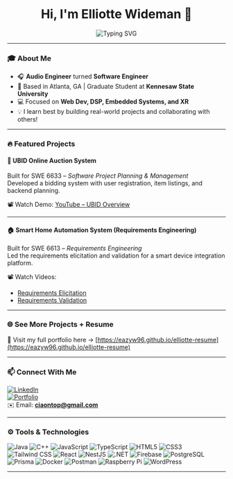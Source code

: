 <h1 align="center">Hi, I'm Elliotte Wideman 👋</h1>

<p align="center">
  <img src="https://readme-typing-svg.herokuapp.com?font=Fira+Code&size=24&pause=1000&color=00F7FF&center=true&vCenter=true&width=1000&lines=Audio+Engineer+%7C+SWE+Student+at+KSU;Full+Stack+Dev+%7C+DSP+%7C+XR+Projects;Learning+By+Building+Cool+Things+🚀" alt="Typing SVG" />
</p>

---

### 🎓 About Me

- 🎧 **Audio Engineer** turned **Software Engineer**
- 📍 Based in Atlanta, GA | Graduate Student at **Kennesaw State University**
- 💻 Focused on **Web Dev, DSP, Embedded Systems, and XR**
- 💡 I learn best by building real-world projects and collaborating with others!

---

### 🔥 Featured Projects

#### 🧾 UBID Online Auction System  
Built for SWE 6633 – *Software Project Planning & Management*  
Developed a bidding system with user registration, item listings, and backend planning.

📽️ Watch Demo: [YouTube – UBID Overview](https://youtu.be/-ZaHCMiuxE0)

---

#### 🏠 Smart Home Automation System (Requirements Engineering)  
Built for SWE 6613 – *Requirements Engineering*  
Led the requirements elicitation and validation for a smart device integration platform.

📽️ Watch Videos:  
- [Requirements Elicitation](https://youtu.be/ytfXdI5lkU8)  
- [Requirements Validation](https://youtu.be/IetucvQaaLs)

---

### 🌐 See More Projects + Resume  
📂 Visit my full portfolio here → [https://eazyw96.github.io/elliotte-resume](https://eazyw96.github.io/elliotte-resume)

---

### 📫 Connect With Me

[![LinkedIn](https://img.shields.io/badge/LinkedIn-elliottewideman007-blue?style=flat-square&logo=linkedin)](https://www.linkedin.com/in/elliottewideman007/)  
[![Portfolio](https://img.shields.io/badge/Portfolio-eazyw96.github.io-blueviolet?style=flat-square&logo=github)](https://eazyw96.github.io/elliotte-resume/)  
✉️ Email: **ciaontop@gmail.com**

---

### ⚙️ Tools & Technologies

![Java](https://img.shields.io/badge/Java-ED8B00?style=flat-square&logo=java&logoColor=white)
![C++](https://img.shields.io/badge/C%2B%2B-00599C?style=flat-square&logo=c%2B%2B&logoColor=white)
![JavaScript](https://img.shields.io/badge/JavaScript-F7DF1E?style=flat-square&logo=javascript&logoColor=black)
![TypeScript](https://img.shields.io/badge/TypeScript-3178C6?style=flat-square&logo=typescript&logoColor=white)
![HTML5](https://img.shields.io/badge/HTML5-E34F26?style=flat-square&logo=html5&logoColor=white)
![CSS3](https://img.shields.io/badge/CSS3-1572B6?style=flat-square&logo=css3&logoColor=white)
![Tailwind CSS](https://img.shields.io/badge/TailwindCSS-06B6D4?style=flat-square&logo=tailwindcss&logoColor=white)
![React](https://img.shields.io/badge/React-20232A?style=flat-square&logo=react&logoColor=61DAFB)
![NestJS](https://img.shields.io/badge/NestJS-E0234E?style=flat-square&logo=nestjs&logoColor=white)
![.NET](https://img.shields.io/badge/.NET-512BD4?style=flat-square&logo=dotnet&logoColor=white)
![Firebase](https://img.shields.io/badge/Firebase-FFCA28?style=flat-square&logo=firebase&logoColor=black)
![PostgreSQL](https://img.shields.io/badge/PostgreSQL-4169E1?style=flat-square&logo=postgresql&logoColor=white)
![Prisma](https://img.shields.io/badge/Prisma-2D3748?style=flat-square&logo=prisma&logoColor=white)
![Docker](https://img.shields.io/badge/Docker-2496ED?style=flat-square&logo=docker&logoColor=white)
![Postman](https://img.shields.io/badge/Postman-FF6C37?style=flat-square&logo=postman&logoColor=white)
![Raspberry Pi](https://img.shields.io/badge/Raspberry%20Pi-C51A4A?style=flat-square&logo=raspberrypi&logoColor=white)
![WordPress](https://img.shields.io/badge/WordPress-21759B?style=flat-square&logo=wordpress&logoColor=white)

---

<!---
EazyW96/EazyW96 is a ✨ special ✨ repository because its `README.md` appears on your GitHub profile.
--->
